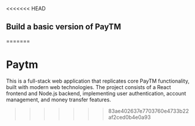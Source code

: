 <<<<<<< HEAD

## Build a basic version of PayTM
=======
# Paytm
This is a full-stack web application that replicates core PayTM functionality, built with modern web technologies. The project consists of a React frontend and Node.js backend, implementing user authentication, account management, and money transfer features.
>>>>>>> 83ae402637e7703760e4733b22af2ced0b4e0a93

